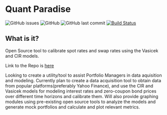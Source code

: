 # Quant Paradise

![GitHub issues](https://img.shields.io/github/issues/harshhacks/COMS4995?logo=Github)
![GitHub](https://img.shields.io/github/license/harshhacks/COMS4995?style=flat-square)
![GitHub last commit](https://img.shields.io/github/last-commit/harshhacks/COMS4995)
[![Build Status](https://travis-ci.org/harshhacks/quantparadise.svg?branch=master)](https://travis-ci.org/harshhacks/quantparadise)


## What is it?

Open Source tool to calibrate spot rates and swap rates using the Vasicek and CIR models.

Link to the Repo is [here](https://github.com/harshhacks/quantparadise "Interest Rates")


Looking to create a utility/tool to assist Portfolio Managers in data aquisition and modeling. Currently plan to create a data acquisition tool to obtain data from popular platforms(preferably Yahoo Finance), and use the CIR and Vasicek models for modeling interest rates and zero-coupon bond prices over different time horizons and calibrate them. Will also provide graphing modules using pre-existing open source tools to analyze the models and generate mock portfolios and calculate and plot relevant metrics.


